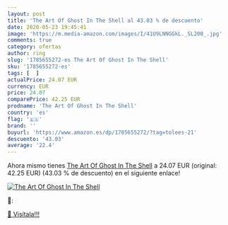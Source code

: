 ```yaml
---
layout: post
title: 'The Art Of Ghost In The Shell al 43.03 % de descuento'
date: 2020-05-23 19:45:41
image: 'https://m.media-amazon.com/images/I/41U9LNNGGkL._SL200_.jpg'
comments: true
category: ofertas
author: ring
slug: '1785655272-es The Art Of Ghost In The Shell'
sku: '1785655272-es'
tags: [  ]
actualPrice: 24.07 EUR
currency: EUR
price: 24.07
comparePrice: 42.25 EUR
prodname: 'The Art Of Ghost In The Shell'
country: 'es'
flag: '🇪🇸'
brand: ''
buyurl: 'https://www.amazon.es/dp/1785655272/?tag=tolees-21'
descuento: '43.03'
average: '22.4'
---
```


Ahora mismo tienes [The Art Of Ghost In The Shell](https://www.amazon.es/dp/1785655272/?tag=tolees-21) a 24.07 EUR (original: 42.25 EUR) (43.03 %  de descuento) en el siguiente enlace!

[![The Art Of Ghost In The Shell](https://m.media-amazon.com/images/I/41U9LNNGGkL._SL200_.jpg)](https://www.amazon.es/dp/1785655272/?tag=tolees-21)

🔎:


[🛒 Visítala!!!](https://www.amazon.es/dp/1785655272/?tag=tolees-21)
